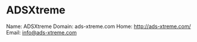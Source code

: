 
# ADSXtreme

Name: ADSXtreme
Domain: ads-xtreme.com
Home: http://ads-xtreme.com/
Email: info@ads-xtreme.com
